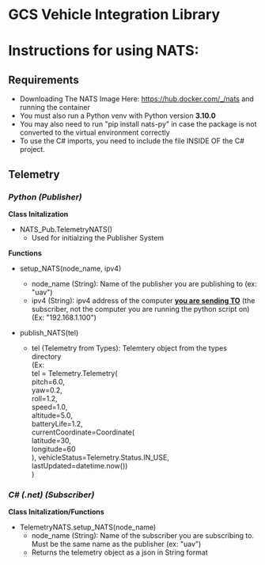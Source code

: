# GCS Vehicle Integration Library

# Instructions for using NATS:  

## Requirements
- Downloading The NATS Image Here: https://hub.docker.com/_/nats and running the container  
- You must also run a Python venv with Python version **3.10.0**  
- You may also need to run "pip install nats-py" in case the package is not converted to the virtual environment correctly  
- To use the C# imports, you need to include the file INSIDE OF the C# project.


## **__Telemetry__** 
   
### *Python (Publisher)*  

**Class Initalization**  
- NATS_Pub.TelemetryNATS() 
  - Used for initialzing the Publisher System

**Functions**  
- setup_NATS(node_name, ipv4)  
  - node_name (String): Name of the publisher you are publishing to (ex: "uav")
  - ipv4 (String): ipv4 address of the computer **<u>you are sending TO</u>** (the subscriber, not the computer you are running the python script on) (Ex: "192.168.1.100")

- publish_NATS(tel)
  - tel (Telemetry from Types): Telemtery object from the types directory  
    (Ex:  
    tel = Telemetry.Telemetry(  
    pitch=6.0,  
    yaw=0.2,  
    roll=1.2,  
    speed=1.0,  
    altitude=5.0,  
    batteryLife=1.2,  
    currentCoordinate=Coordinate(  
        latitude=30,  
        longitude=60  
    ),
    vehicleStatus=Telemetry.Status.IN_USE,  
    lastUpdated=datetime.now())  
    )

### *C# (.net) (Subscriber)*  

**Class Initalization/Functions**  
- TelemetryNATS.setup_NATS(node_name)  
  - node_name (String): Name of the subscriber you are subscribing to. Must be the same name as the publisher (ex: "uav")
  - Returns the telemetry object as a json in String format


